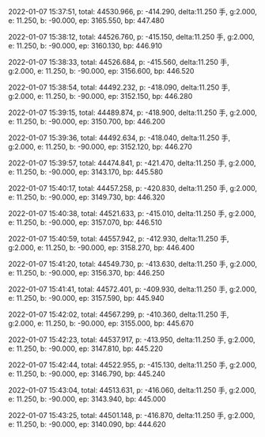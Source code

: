2022-01-07 15:37:51, total: 44530.966, p: -414.290, delta:11.250 手, g:2.000, e: 11.250, b: -90.000, ep: 3165.550, bp: 447.480

2022-01-07 15:38:12, total: 44526.760, p: -415.150, delta:11.250 手, g:2.000, e: 11.250, b: -90.000, ep: 3160.130, bp: 446.910

2022-01-07 15:38:33, total: 44526.684, p: -415.560, delta:11.250 手, g:2.000, e: 11.250, b: -90.000, ep: 3156.600, bp: 446.520

2022-01-07 15:38:54, total: 44492.232, p: -418.090, delta:11.250 手, g:2.000, e: 11.250, b: -90.000, ep: 3152.150, bp: 446.280

2022-01-07 15:39:15, total: 44489.874, p: -418.900, delta:11.250 手, g:2.000, e: 11.250, b: -90.000, ep: 3150.700, bp: 446.200

2022-01-07 15:39:36, total: 44492.634, p: -418.040, delta:11.250 手, g:2.000, e: 11.250, b: -90.000, ep: 3152.120, bp: 446.270

2022-01-07 15:39:57, total: 44474.841, p: -421.470, delta:11.250 手, g:2.000, e: 11.250, b: -90.000, ep: 3143.170, bp: 445.580

2022-01-07 15:40:17, total: 44457.258, p: -420.830, delta:11.250 手, g:2.000, e: 11.250, b: -90.000, ep: 3149.730, bp: 446.320

2022-01-07 15:40:38, total: 44521.633, p: -415.010, delta:11.250 手, g:2.000, e: 11.250, b: -90.000, ep: 3157.070, bp: 446.510

2022-01-07 15:40:59, total: 44557.942, p: -412.930, delta:11.250 手, g:2.000, e: 11.250, b: -90.000, ep: 3158.270, bp: 446.400

2022-01-07 15:41:20, total: 44549.730, p: -413.630, delta:11.250 手, g:2.000, e: 11.250, b: -90.000, ep: 3156.370, bp: 446.250

2022-01-07 15:41:41, total: 44572.401, p: -409.930, delta:11.250 手, g:2.000, e: 11.250, b: -90.000, ep: 3157.590, bp: 445.940

2022-01-07 15:42:02, total: 44567.299, p: -410.360, delta:11.250 手, g:2.000, e: 11.250, b: -90.000, ep: 3155.000, bp: 445.670

2022-01-07 15:42:23, total: 44537.917, p: -413.950, delta:11.250 手, g:2.000, e: 11.250, b: -90.000, ep: 3147.810, bp: 445.220

2022-01-07 15:42:44, total: 44522.955, p: -415.130, delta:11.250 手, g:2.000, e: 11.250, b: -90.000, ep: 3146.790, bp: 445.240

2022-01-07 15:43:04, total: 44513.631, p: -416.060, delta:11.250 手, g:2.000, e: 11.250, b: -90.000, ep: 3143.940, bp: 445.000

2022-01-07 15:43:25, total: 44501.148, p: -416.870, delta:11.250 手, g:2.000, e: 11.250, b: -90.000, ep: 3140.090, bp: 444.620